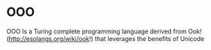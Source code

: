 # OOO
OΟО Is a Turing complete programming language derived from Ook! (http://esolangs.org/wiki/ook!) that leverages the benefits of Unicode
